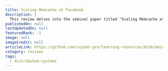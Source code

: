 ```yaml
---
title: Scaling Memcache at Facebook
description: |
  This review delves into the seminal paper titled "Scaling Memcache at Facebook"
publishedOn: null
lastUpdatedOn: null
featuredRank: -1
image: null
imageCredit: null
articleLink: https://github.com/sujeet-pro/learning-resources/blob/main/reviews/memcache.pdf
category: reviews
tags:
  - distributed-systems
---
```

